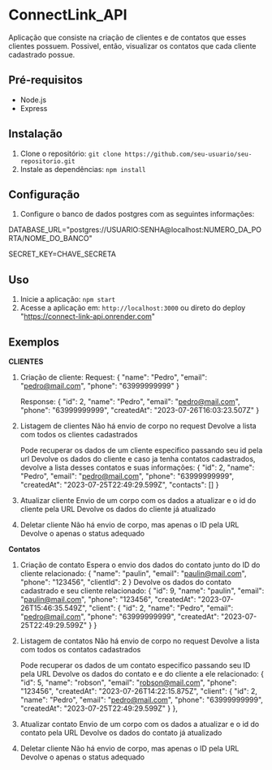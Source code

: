 # ConnectLink_API

Aplicação que consiste na criação de clientes e de contatos que esses clientes possuem. 
Possivel, então, visualizar os contatos que cada cliente cadastrado possue.

## Pré-requisitos

- Node.js 
- Express

## Instalação

1. Clone o repositório: `git clone https://github.com/seu-usuario/seu-repositorio.git`
2. Instale as dependências: `npm install`

## Configuração
1. Configure o banco de dados postgres com as seguintes informações:
   
DATABASE_URL="postgres://USUARIO:SENHA@localhost:NUMERO_DA_PORTA/NOME_DO_BANCO"

SECRET_KEY=CHAVE_SECRETA

## Uso

1. Inicie a aplicação: `npm start`
2. Acesse a aplicação em: `http://localhost:3000` ou direto do deploy "https://connect-link-api.onrender.com"

## Exemplos

**CLIENTES**
1. Criação de cliente:
  Request:
    {
    	"name": "Pedro",
    	"email": "pedro@mail.com",
    	"phone": "63999999999"
    }
   
   Response:
     {
    	"id": 2,
    	"name": "Pedro",
    	"email": "pedro@mail.com",
    	"phone": "63999999999",
    	"createdAt": "2023-07-26T16:03:23.507Z"
    }

2. Listagem de clientes
   Não há envio de corpo no request
   Devolve a lista com todos os clientes cadastrados

   Pode recuperar os dados de um cliente especifico passando seu id pela url
   Devolve os dados do cliente e caso ja tenha contatos cadastrados, devolve a lista desses contatos e suas informações:
     {
    	"id": 2,
    	"name": "Pedro",
    	"email": "pedro@mail.com",
    	"phone": "63999999999",
    	"createdAt": "2023-07-25T22:49:29.599Z",
    	"contacts": []
    }

3. Atualizar cliente
   Envio de um corpo com os dados a atualizar e o id do cliente pela URL
   Devolve os dados do cliente já atualizado

4. Deletar cliente
   Não há envio de corpo, mas apenas o ID pela URL
   Devolve o apenas o status adequado

**Contatos**
  1. Criação de contato
     Espera o envio dos dados do contato junto do ID do cliente relacionado:
       {
      	"name": "paulin",
      	"email": "paulin@mail.com",
      	"phone": "123456",
      	"clientId": 2
      }
     Devolve os dados do contato cadastrado e seu cliente relacionado:
       {
        	"id": 9,
        	"name": "paulin",
        	"email": "paulin@mail.com",
        	"phone": "123456",
        	"createdAt": "2023-07-26T15:46:35.549Z",
        	"client": {
        		"id": 2,
        		"name": "Pedro",
        		"email": "pedro@mail.com",
        		"phone": "63999999999",
        		"createdAt": "2023-07-25T22:49:29.599Z"
        	}
      }

2. Listagem de contatos
   Não há envio de corpo no request
   Devolve a lista com todos os contatos cadastrados

   Pode recuperar os dados de um contato especifico passando seu ID pela URL
   Devolve os dados do contato e e do cliente a ele relacionado:
     {
  		"id": 5,
  		"name": "robson",
  		"email": "robson@mail.com",
  		"phone": "123456",
  		"createdAt": "2023-07-26T14:22:15.875Z",
  		"client": {
  			"id": 2,
  			"name": "Pedro",
  			"email": "pedro@mail.com",
  			"phone": "63999999999",
  			"createdAt": "2023-07-25T22:49:29.599Z"
  		}
	  },

3. Atualizar contato
   Envio de um corpo com os dados a atualizar e o id do contato pela URL
   Devolve os dados do contato já atualizado

4. Deletar cliente
   Não há envio de corpo, mas apenas o ID pela URL
   Devolve o apenas o status adequado

  
